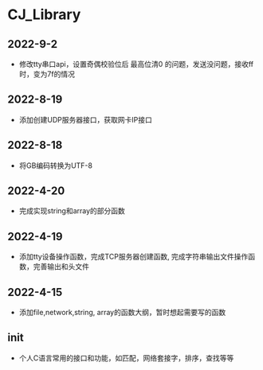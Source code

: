 # CJ_Library

## 2022-9-2
* 修改tty串口api，设置奇偶校验位后 最高位清0 的问题，发送没问题，接收ff时，变为7f的情况
## 2022-8-19
* 添加创建UDP服务器接口，获取网卡IP接口
## 2022-8-18
* 将GB编码转换为UTF-8
## 2022-4-20
* 完成实现string和array的部分函数
## 2022-4-19
* 添加tty设备操作函数，完成TCP服务器创建函数, 完成字符串输出文件操作函数，完善输出和头文件
## 2022-4-15
* 添加file,network,string, array的函数大纲，暂时想起需要写的函数
## init
* 个人C语言常用的接口和功能，如匹配，网络套接字，排序，查找等等

